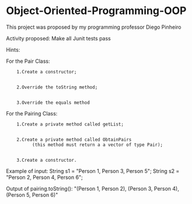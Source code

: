 # Object-Oriented-Programming-OOP

This project was proposed by my programming professor Diego Pinheiro

Activity proposed: Make all Junit tests pass

Hints:

For the Pair Class:

		1.Create a constructor;


		2.Override the toString method;
		     
		     
		3.Override the equals method

For the Pairing Class:

		1.Create a private method called getList;


		2.Create a private method called ObtainPairs
			  (this method must return a a vector of type Pair);
			  
			  
		3.Create a constructor.
			  
Example of input:
String s1 = "Person 1, Person 3, Person 5";
String s2 = "Person 2, Person 4, Person 6";

Output of pairing.toString(): 
"(Person 1, Person 2), (Person 3, Person 4), (Person 5, Person
6)"
